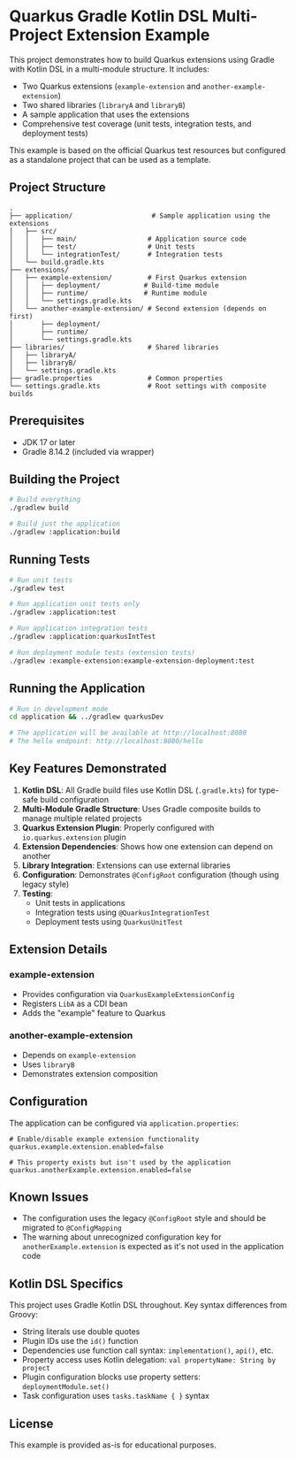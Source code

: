 # Quarkus Gradle Kotlin DSL Multi-Project Extension Example

This project demonstrates how to build Quarkus extensions using Gradle with Kotlin DSL in a multi-module structure. It includes:

- Two Quarkus extensions (`example-extension` and `another-example-extension`)
- Two shared libraries (`libraryA` and `libraryB`)
- A sample application that uses the extensions
- Comprehensive test coverage (unit tests, integration tests, and deployment tests)

This example is based on the official Quarkus test resources but configured as a standalone project that can be used as a template.

## Project Structure

```
.
├── application/                    # Sample application using the extensions
│   ├── src/
│   │   ├── main/                  # Application source code
│   │   ├── test/                  # Unit tests
│   │   └── integrationTest/       # Integration tests
│   └── build.gradle.kts
├── extensions/
│   ├── example-extension/         # First Quarkus extension
│   │   ├── deployment/           # Build-time module
│   │   ├── runtime/              # Runtime module
│   │   └── settings.gradle.kts
│   └── another-example-extension/ # Second extension (depends on first)
│       ├── deployment/
│       ├── runtime/
│       └── settings.gradle.kts
├── libraries/                     # Shared libraries
│   ├── libraryA/
│   ├── libraryB/
│   └── settings.gradle.kts
├── gradle.properties              # Common properties
└── settings.gradle.kts            # Root settings with composite builds
```

## Prerequisites

- JDK 17 or later
- Gradle 8.14.2 (included via wrapper)

## Building the Project

```bash
# Build everything
./gradlew build

# Build just the application
./gradlew :application:build
```

## Running Tests

```bash
# Run unit tests
./gradlew test

# Run application unit tests only
./gradlew :application:test

# Run application integration tests
./gradlew :application:quarkusIntTest

# Run deployment module tests (extension tests)
./gradlew :example-extension:example-extension-deployment:test
```

## Running the Application

```bash
# Run in development mode
cd application && ../gradlew quarkusDev

# The application will be available at http://localhost:8080
# The hello endpoint: http://localhost:8080/hello
```

## Key Features Demonstrated

1. **Kotlin DSL**: All Gradle build files use Kotlin DSL (`.gradle.kts`) for type-safe build configuration
2. **Multi-Module Gradle Structure**: Uses Gradle composite builds to manage multiple related projects
3. **Quarkus Extension Plugin**: Properly configured with `io.quarkus.extension` plugin
4. **Extension Dependencies**: Shows how one extension can depend on another
5. **Library Integration**: Extensions can use external libraries
6. **Configuration**: Demonstrates `@ConfigRoot` configuration (though using legacy style)
7. **Testing**:
   - Unit tests in applications
   - Integration tests using `@QuarkusIntegrationTest`
   - Deployment tests using `QuarkusUnitTest`

## Extension Details

### example-extension
- Provides configuration via `QuarkusExampleExtensionConfig`
- Registers `LibA` as a CDI bean
- Adds the "example" feature to Quarkus

### another-example-extension
- Depends on `example-extension`
- Uses `libraryB`
- Demonstrates extension composition

## Configuration

The application can be configured via `application.properties`:

```properties
# Enable/disable example extension functionality
quarkus.example.extension.enabled=false

# This property exists but isn't used by the application
quarkus.anotherExample.extension.enabled=false
```

## Known Issues

- The configuration uses the legacy `@ConfigRoot` style and should be migrated to `@ConfigMapping`
- The warning about unrecognized configuration key for `anotherExample.extension` is expected as it's not used in the application code

## Kotlin DSL Specifics

This project uses Gradle Kotlin DSL throughout. Key syntax differences from Groovy:
- String literals use double quotes
- Plugin IDs use the `id()` function
- Dependencies use function call syntax: `implementation()`, `api()`, etc.
- Property access uses Kotlin delegation: `val propertyName: String by project`
- Plugin configuration blocks use property setters: `deploymentModule.set()`
- Task configuration uses `tasks.taskName { }` syntax

## License

This example is provided as-is for educational purposes.